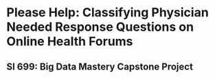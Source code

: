 # Please Help: Classifying Physician Needed Response Questions on Online Health Forums
## SI 699: Big Data Mastery Capstone Project
